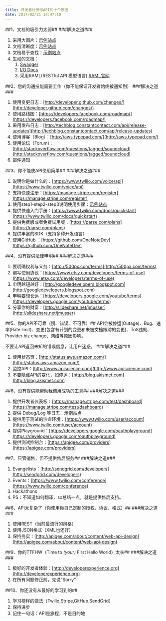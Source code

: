```yaml
---
title: 开发者讨厌你API的十个原因
date: 2017/02/21 14:47:10
---
```


##1、文档的吸引力太弱##
###解决之道###
1. 采用大图片：[示例站点](https://www.twilio.com/docs)
2. 文档清晰度：[示例站点](https://stripe.com/docs/api)
3. 文档易于查找：[示例站点](https://stripe.com/docs/)
4. 生动的文档：
	1. [Swagger](https://github.com/wordnik/swagger-core)
	2. [I/O Docs](https://github.com/mashery/iodocs)
	3. 采用RAML(RESTful API 模型语言) [RAML官网](raml.org)
	
##2、您的沟通技能需要工作（你不能保证开发者始终被通知到）
###解决之道###
1. 使用变更日志：[http://developer.github.com/changes/](http://developer.github.com/changes/)
2. 使用路线图：[https://developers.facebook.com/roadmap/](https://developers.facebook.com/roadmap/)
3. 采用发布日志：[http://techblog.constantcontact.com/api/release-updates](http://techblog.constantcontact.com/api/release-updates)
4. 使用博客（Blog）：[http://aws.typepad.com/](http://aws.typepad.com/)
5. 使用论坛（Forum）：[http://stackoverflow.com/questions/tagged/soundcloud](http://stackoverflow.com/questions/tagged/soundcloud)
6. 邮件通知

##3、你不能使API使用简单##
###解决之道###
1. 说明你是做什么的：[https://www.twilio.com/voice/api](https://www.twilio.com/voice/api)
2. 支持快速注册：[https://manage.stripe.com/register](https://manage.stripe.com/register)
3. 使用step1-step2-step3说明使用步骤：[示例站点](http://developer.constantcontact.com/get-started.html)
4. 提供快速入门手册：[https://www.twilio.com/docs/quickstart](https://www.twilio.com/docs/quickstart)
5. 提供免费版或者免费试用版：[https://parse.com/plans](https://parse.com/plans)
6. 提供丰富的SDK（支持多种开发语言）
7. 使用GitHub ：[https://github.com/OneNoteDev](https://github.com/OneNoteDev)

##4、没有提供法律申明##
###解决之道###
1. 要明确权利与义务：[http://500px.com/terms](http://500px.com/terms)
2. 编写使用协议：[https://www.etsy.com/developers/terms-of-use](https://www.etsy.com/developers/terms-of-use)
3. 申明越短越好：[http://googledevelopers.blogspot.com](http://googledevelopers.blogspot.com)
4. 申明要想长远：[https://developers.google.com/youtube/terms](https://developers.google.com/youtube/terms)
5. 分享你的财富：[http://slideshare.net/jmusser](http://slideshare.net/jmusser)

##5、你的API不可靠（慢、错误、不可靠）##
API会被停运(Outage)、Bug、速率(Rate limit)、变更(包含有计划的变更和未被文档跟踪的变更)、ToS违规、Provider biz change、网络等原因影响。

不要让API返回未知的错误信息，让用户迷惑。
###解决之道###
1. 使用状态页：[http://status.aws.amazon.com/](http://status.aws.amazon.com/)
2. 监控API：[http://www.apiscience.com](http://www.apiscience.com)
3. 不要隐藏API的变化，如停运：[http://blog.akismet.com](http://blog.akismet.com)

##6、没有提供能帮助我调用成功的工具##
###解决之道###
1. 提供开发者仪表板：[https://manage.stripe.com/test/dashboard](https://manage.stripe.com/test/dashboard)
2. 提供 Debug/Log 等日志：[示例站点](www.twilio.com/user/account/developer-tools/app-monitor)
3. 提供用于测试的沙盒环境：[https://www.twilio.com/user/account](https://www.twilio.com/user/account)
4. 提供Playground：[https://developers.google.com/oauthplayground](https://developers.google.com/oauthplayground)
5. 提供测试控制台：[https://apigee.com/providers](https://apigee.com/providers)

##7、只管销售，但不提供售后服务##
###解决之道###
1. Evangelists：[http://sendgrid.com/developers](http://sendgrid.com/developers)
2. Events：[https://www.twilio.com/conference](https://www.twilio.com/conference)
3. Hackathons
4. PS：不知道如何翻译，so总结一点，就是提供售后支持。

##8、API太复杂了（你使用你自己定制的授权、协议、格式）##
###解决之道###
1. 使用REST（当前最流行的风格）
2. 使用JSON格式（XML也还好）
3. 保持务实：[http://apigee.com/about/content/web-api-design](http://apigee.com/about/content/web-api-design)

##9、你的TTFHW（Time to *(your)* First Hello World）太长##
###解决之道###
1. 极好的开发者体验：[http://developerexperience.org](http://developerexperience.org)
2. 在所有问题修正前，先说“Sorry”

##10、你还没有从最好的学习到的##
1. 学习榜样的做法（Twilio,Stripe,GitHub.SendGrid）
2. 保持进步
3. 记住一句话：API是旅程，不是目的地